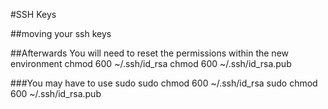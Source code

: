 
#SSH Keys

##moving your ssh keys


##Afterwards You will need to reset the permissions within the new environment
    chmod 600 ~/.ssh/id_rsa
    chmod 600 ~/.ssh/id_rsa.pub

###You may have to use sudo
    sudo chmod 600 ~/.ssh/id_rsa
    sudo chmod 600 ~/.ssh/id_rsa.pub


